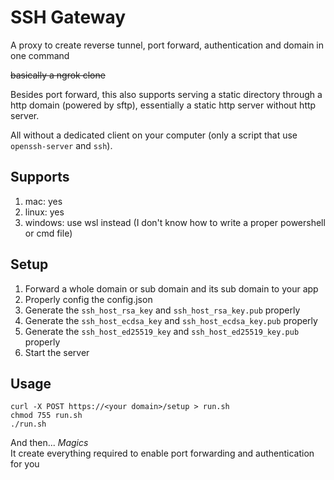 # SSH Gateway

A proxy to create reverse tunnel, port forward, authentication and domain in one command

~~basically a ngrok clone~~

Besides port forward, this also supports serving a static directory through a http domain (powered by sftp),
essentially a static http server without http server.

All without a dedicated client on your computer (only a script that use `openssh-server` and `ssh`).

## Supports

1. mac: yes
2. linux: yes
3. windows: use wsl instead (I don't know how to write a proper powershell or cmd file)

## Setup

1. Forward a whole domain or sub domain and its sub domain to your app
2. Properly config the config.json
3. Generate the `ssh_host_rsa_key` and `ssh_host_rsa_key.pub` properly
4. Generate the `ssh_host_ecdsa_key` and `ssh_host_ecdsa_key.pub` properly
5. Generate the `ssh_host_ed25519_key` and `ssh_host_ed25519_key.pub` properly
6. Start the server

## Usage

    curl -X POST https://<your domain>/setup > run.sh
    chmod 755 run.sh
    ./run.sh

And then... *Magics*  
It create everything required to enable port forwarding and authentication for you
